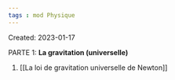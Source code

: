 ```yaml
---
tags : mod Physique
---
```

Created: 2023-01-17

PARTE 1: **La gravitation (universelle)**  
1. [[La loi de gravitation universelle de Newton]] 